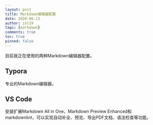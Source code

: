 ```yaml
---
layout: post
title: Markdown编辑器配置
date: 2020-06-13
author: zxl19
tags: [markdown]
comments: true
toc: true
pinned: false
---
```


目前我正在使用的两种Markdown编辑器配置。

<!-- more -->

## Typora

专业的Markdown编辑器。

## VS Code

安装扩展Markdown All in One、Markdown Preview Enhanced和markdownlint，可以实现自动补全、预览、导出PDF文档、语法检查等功能。
